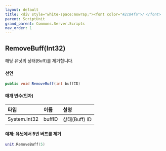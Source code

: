 ```yaml
---
layout: default
title: <div style="white-space:nowrap;"><font color="#2c84fa">𝑓 </font>RemoveBuff</div>
parent: ScriptUnit
grand_parent: Commons.Server.Scripts
nav_order: 1
---
```


<!-- 아래로 편집 -->



## RemoveBuff(Int32)
해당 유닛의 상태(Buff)를 제거합니다.

#### 선언
```cs
public void RemoveBuff(int buffID)
```
#### 매개 변수(인자)

|타입|이름|설명|
|:-|:-|:-|
|System.Int32|buffID|상태(Buff) ID|

#### 예제: 유닛에서 5번 버프를 제거
```lua
unit.RemoveBuff(5)
```